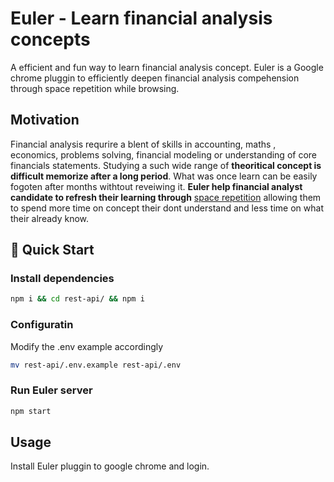 # Euler - Learn financial analysis concepts

A efficient and fun way to learn financial analysis concept. Euler is a Google chrome pluggin to efficiently deepen financial analysis compehension through space repetition while browsing.

## Motivation

Financial analysis requrire a blent of skills in  accounting, maths , economics, problems solving, financial modeling or understanding of core financials statements. Studying a such wide range of **theoritical concept is difficult memorize after a long period**. What was once learn can be easily fogoten after months withtout reveiwing it. **Euler help financial analyst candidate to refresh their learning through** [space repetition](https://en.wikipedia.org/wiki/Spaced_repetition) allowing them to spend more time on concept their dont understand and less time on what their already know.

## 🚀 Quick Start

### Install dependencies

```bash
npm i && cd rest-api/ && npm i 
```

### Configuratin

Modify the .env example accordingly 

```bash
mv rest-api/.env.example rest-api/.env
```

### Run Euler server

```bash
npm start
```

## Usage

Install Euler pluggin to google chrome and login.

